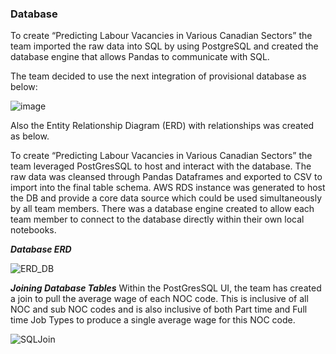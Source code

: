 ### Database

To create “Predicting Labour Vacancies in Various Canadian Sectors” the team imported the raw data into SQL by using PostgreSQL and created the database engine that allows Pandas to communicate with SQL. 

The team decided to use the next integration of provisional database as below:

![image](https://user-images.githubusercontent.com/68247343/140799815-55737326-ba8f-4800-8db7-209ab3c1fe49.png)

Also the Entity Relationship Diagram (ERD) with relationships was created as below.
 
To create “Predicting Labour Vacancies in Various Canadian Sectors” the team leveraged PostGresSQL to host and interact with the database. The raw data was cleansed through Pandas Dataframes and exported to CSV to import into the final table schema. AWS RDS instance was generated to host the DB and provide a core data source which could be used simultaneously by all team members. There was a database engine created to allow each team member to connect to the database directly within their own local notebooks.

**_Database ERD_**

![ERD_DB](https://github.com/alecngai/Data_Capstone_2021_Group_3/blob/3fcd4bc5225c7b78316b5c9a61538b421cede14d/Database/DB_ERD.png)

**_Joining Database Tables_**
Within the PostGresSQL UI, the team has created a join to pull the average wage of each NOC code. This is inclusive of all NOC and sub NOC codes and is also inclusive of both Part time and Full time Job Types to produce a single average wage for this NOC code.

![SQLJoin](https://github.com/alecngai/Data_Capstone_2021_Group_3/blob/5c206ac3efaf6f18c82b822d05a34677a4e2f38d/Database/SQL_JOIN.png)


